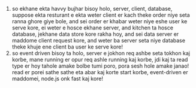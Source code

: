 1. so ekhane ekta havvy bujhar bisoy holo, server, client, database, suppose ekta resturant e ekta weter client er kach theke order niye seta ranna ghore giye bole, and sei order er khabar weter niye eshe user ke serve kore, ei weter e hosce ekhane server, and kitchen ta hosce database, jekhane data store kore rakha hoy, and sei data server er maddome client request kore, and weter ba server seta niye database theke khuje ene client ba user ke serve kore!
2. so event driven bisoy ta holo, server e jokhon req ashbe seta tokhon kaj korbe, mane running er opur req ashle running kaj korbe, jdi kaj ta read type er hoy tahole amake bolbe tumi poro, pora sesh hole amake janao! read er porei sathe sathe eta abar kaj korte start korbe, event-driven er maddomei, node.js onk fast kaj kore!